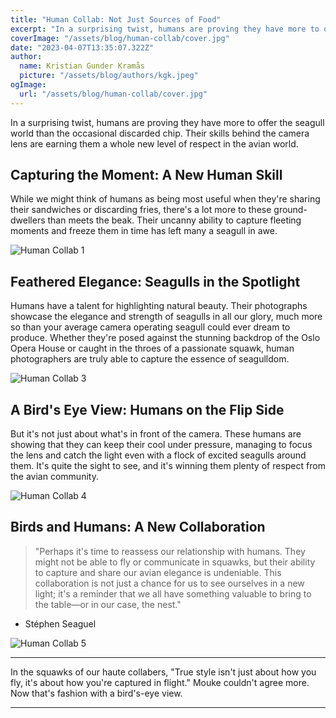 ```yaml
---
title: "Human Collab: Not Just Sources of Food"
excerpt: "In a surprising twist, humans are proving they have more to offer the seagull world than the occasional discarded chip. Their skills behind the camera lens are earning them a whole new level of respect in the avian world."
coverImage: "/assets/blog/human-collab/cover.jpg"
date: "2023-04-07T13:35:07.322Z"
author:
  name: Kristian Gunder Kramås
  picture: "/assets/blog/authors/kgk.jpeg"
ogImage:
  url: "/assets/blog/human-collab/cover.jpg"
---
```


In a surprising twist, humans are proving they have more to offer the seagull world than the occasional discarded chip. Their skills behind the camera lens are earning them a whole new level of respect in the avian world.

## Capturing the Moment: A New Human Skill

While we might think of humans as being most useful when they're sharing their sandwiches or discarding fries, there's a lot more to these ground-dwellers than meets the beak. Their uncanny ability to capture fleeting moments and freeze them in time has left many a seagull in awe.

![Human Collab 1](/assets/blog/human-collab/image1.jpg)

## Feathered Elegance: Seagulls in the Spotlight

Humans have a talent for highlighting natural beauty. Their photographs showcase the elegance and strength of seagulls in all our glory, much more so than your average camera operating seagull could ever dream to produce. Whether they're posed against the stunning backdrop of the Oslo Opera House or caught in the throes of a passionate squawk, human photographers are truly able to capture the essence of seagulldom.

![Human Collab 3](/assets/blog/human-collab/image3.jpg)

## A Bird's Eye View: Humans on the Flip Side

But it's not just about what's in front of the camera. These humans are showing that they can keep their cool under pressure, managing to focus the lens and catch the light even with a flock of excited seagulls around them. It's quite the sight to see, and it's winning them plenty of respect from the avian community.

![Human Collab 4](/assets/blog/human-collab/image4.jpg)

## Birds and Humans: A New Collaboration

> "Perhaps it's time to reassess our relationship with humans. They might not be able to fly or communicate in squawks, but their ability to capture and share our avian elegance is undeniable. This collaboration is not just a chance for us to see ourselves in a new light; it's a reminder that we all have something valuable to bring to the table—or in our case, the nest."

- Stéphen Seaguel

![Human Collab 5](/assets/blog/human-collab/image5.jpg)

---

In the squawks of our haute collabers, "True style isn't just about how you fly, it's about how you're captured in flight." Mouke couldn't agree more. Now that's fashion with a bird's-eye view.

---
